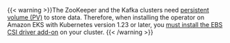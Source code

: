 ---
---
{{< warning >}}The ZooKeeper and the Kafka clusters need [persistent volume (PV)](https://kubernetes.io/docs/concepts/storage/persistent-volumes/) to store data. Therefore, when installing the operator on Amazon EKS with Kubernetes version 1.23 or later, you [must install the EBS CSI driver add-on](https://docs.aws.amazon.com/eks/latest/userguide/managing-ebs-csi.html) on your cluster. {{< /warning >}}
